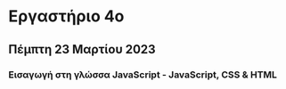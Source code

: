 # Εργαστήριο 4ο

## **Πέμπτη 23 Μαρτίου 2023**

### Εισαγωγή στη γλώσσα JavaScript - JavaScript, CSS & HTML
